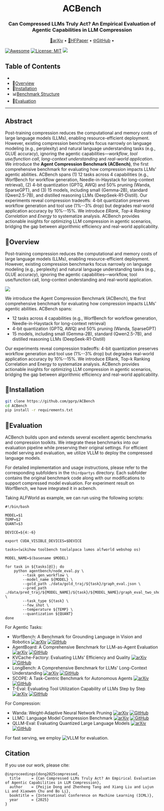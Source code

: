<h1 align="center"> ACBench </h1>
<h3 align="center"> Can Compressed LLMs Truly Act? An Empirical Evaluation of Agentic Capabilities in LLM Compression </h3>

<p align="center">
  <a href="https://arxiv.org/abs/2403.xxxxx">📄arXiv</a> •
  <a href="https://huggingface.co/papers/2403.xxxxx">🤗HFPaper</a> •
  <a href="https://github.com/pprp/ACBench">🌐GitHub</a> •
</p>

[![Awesome](https://awesome.re/badge.svg)](https://github.com/pprp/ACBench) 
[![License: MIT](https://img.shields.io/badge/License-MIT-green.svg)](https://opensource.org/licenses/MIT)
![](https://img.shields.io/github/last-commit/pprp/ACBench?color=green) 

## Table of Contents

- 
- 🌻[Overview](#🌻overview)
- 🔧[Installation](#🔧installation)
- 📊[Benchmark Structure](#📊benchmark-structure)
- 🧪[Evaluation](#🧪evaluation)

---

## Abstract 

Post-training compression reduces the computational and memory costs of large language models (LLMs), enabling resource-efficient deployment. However, existing compression benchmarks focus narrowly on language modeling (e.g., perplexity) and natural language understanding tasks (e.g., GLUE accuracy), ignoring the agentic capabilities—*workflow*, *tool use/function call*, *long-context understanding* and *real-world application*. We introduce the **Agent Compression Benchmark (ACBench)**, the first comprehensive benchmark for evaluating how compression impacts LLMs' agentic abilities. ACBench spans (1) 12 tasks across 4 capabilities (e.g., WorfBench for workflow generation, Needle-in-Haystack for long-context retrieval), (2) 4-bit quantization (GPTQ, AWQ) and 50% pruning (Wanda, SparseGPT), and (3) 15 models, including small (Gemma-2B), standard (Qwen2.5-7B), and distilled reasoning LLMs (DeepSeek-R1-Distill). Our experiments reveal compression tradeoffs: 4-bit quantization preserves workflow generation and tool use (1%--3% drop) but degrades real-world application accuracy by 10%--15%. We introduce *ERank*, *Top-k Ranking Correlation* and *Energy* to systematize analysis. ACBench provides actionable insights for optimizing LLM compression in agentic scenarios, bridging the gap between algorithmic efficiency and real-world applicability.


## 🌻Overview

Post-training compression reduces the computational and memory costs of large language models (LLMs), enabling resource-efficient deployment. However, existing compression benchmarks focus narrowly on language modeling (e.g., perplexity) and natural language understanding tasks (e.g., GLUE accuracy), ignoring the agentic capabilities—workflow, tool use/function call, long-context understanding and real-world application.

![](./misc/main.png)

We introduce the Agent Compression Benchmark (ACBench), the first comprehensive benchmark for evaluating how compression impacts LLMs' agentic abilities. ACBench spans:
- 12 tasks across 4 capabilities (e.g., WorfBench for workflow generation, Needle-in-Haystack for long-context retrieval)
- 4-bit quantization (GPTQ, AWQ) and 50% pruning (Wanda, SparseGPT)
- 15 models, including small (Gemma-2B), standard (Qwen2.5-7B), and distilled reasoning LLMs (DeepSeek-R1-Distill)

Our experiments reveal compression tradeoffs: 4-bit quantization preserves workflow generation and tool use (1%--3% drop) but degrades real-world application accuracy by 10%--15%. We introduce ERank, Top-k Ranking Correlation and Energy to systematize analysis. ACBench provides actionable insights for optimizing LLM compression in agentic scenarios, bridging the gap between algorithmic efficiency and real-world applicability.

## 🔧Installation

```bash
git clone https://github.com/pprp/ACBench
cd ACBench
pip install -r requirements.txt
```
## 🧪Evaluation

ACBench builds upon and extends several excellent agentic benchmarks and compression toolkits. We integrate these benchmarks into our evaluation pipeline while preserving their original settings. For efficient model serving and evaluation, we utilize VLLM to deploy the compressed language models.

For detailed implementation and usage instructions, please refer to the corresponding subfolders in the `thirdpartys` directory. Each subfolder contains the original benchmark code along with our modifications to support compressed model evaluation. For experiment result on WorfBench, we have integrated it in acbench. 

Taking ALFWorld as example, we can run using the following scripts:

```
#!/bin/bash 

MODEL=$1
TEMP=$2
QUANT=$3

DEVICE=${4:-6}

export CUDA_VISIBLE_DEVICES=$DEVICE

tasks=(wikihow toolbench toolalpaca lumos alfworld webshop os)

MODEL_NAME=$(basename $MODEL)

for task in ${tasks[@]}; do
    python agentbench/node_eval.py \
        --task gen_workflow \
        --model_name ${MODEL} \
        --gold_path ./data/gold_traj/${task}/graph_eval.json \
        --pred_path ./data/pred_traj/${MODEL_NAME}/${task}/${MODEL_NAME}/graph_eval_two_shot.json \
        --task_type ${task} \
        --few_shot \
        --temperature ${TEMP} \
        --quantization ${QUANT} 
done
```


For Agentic Tasks:
- WorfBench: A Benchmark for Grounding Language in Vision and Robotics [![arXiv](https://img.shields.io/badge/arXiv-2410.07869-b31b1b.svg)](https://arxiv.org/abs/2410.07869) [![GitHub](https://img.shields.io/github/stars/zjunlp/WorfBench?style=social)](https://github.com/zjunlp/WorfBench)
- AgentBoard: A Comprehensive Benchmark for LLM-as-Agent Evaluation [![arXiv](https://img.shields.io/badge/arXiv-2401.13178-b31b1b.svg)](https://arxiv.org/abs/2401.13178) [![GitHub](https://img.shields.io/github/stars/hkust-nlp/agentboard?style=social)](https://github.com/hkust-nlp/agentboard)
- KVCache-Factory: Evaluating LLMs' Efficiency and Quality [![arXiv](https://img.shields.io/badge/arXiv-2406.02069-b31b1b.svg)](https://arxiv.org/abs/2406.02069) [![GitHub](https://img.shields.io/github/stars/Zefan-Cai/KVCache-Factory?style=social)](https://github.com/Zefan-Cai/KVCache-Factory)
- LongBench: A Comprehensive Benchmark for LLMs' Long-Context Understanding [![arXiv](https://img.shields.io/badge/arXiv-2308.14508-b31b1b.svg)](https://arxiv.org/abs/2308.14508) [![GitHub](https://img.shields.io/github/stars/THUDM/LongBench?style=social)](https://github.com/THUDM/LongBench)
- SCOPE: A Task-Centric Benchmark for Autonomous Agents [![arXiv](https://img.shields.io/badge/arXiv-2412.13649-b31b1b.svg)](https://arxiv.org/pdf/2412.13649) [![GitHub](https://img.shields.io/github/stars/Linking-ai/SCOPE?style=social)](https://github.com/Linking-ai/SCOPE)
- T-Eval: Evaluating Tool Utilization Capability of LLMs Step by Step [![arXiv](https://img.shields.io/badge/arXiv-2312.14033-b31b1b.svg)](https://arxiv.org/abs/2312.14033) [![GitHub](https://img.shields.io/github/stars/open-compass/T-Eval?style=social)](https://github.com/open-compass/T-Eval)

For Compression:
- Wanda: Weight-Adaptive Neural Network Pruning [![arXiv](https://img.shields.io/badge/arXiv-2306.11695-b31b1b.svg)](https://arxiv.org/abs/2306.11695) [![GitHub](https://img.shields.io/github/stars/locuslab/wanda?style=social)](https://github.com/locuslab/wanda)
- LLMC: Language Model Compression Benchmark [![arXiv](https://img.shields.io/badge/arXiv-2405.06001-b31b1b.svg)](https://arxiv.org/abs/2405.06001) [![GitHub](https://img.shields.io/github/stars/ModelTC/llmc?style=social)](https://github.com/ModelTC/llmc)
- QLLM-Eval: Evaluating Quantized Large Language Models [![arXiv](https://img.shields.io/badge/arXiv-2402.18158-b31b1b.svg)](https://arxiv.org/abs/2402.18158) [![GitHub](https://img.shields.io/github/stars/thu-nics/qllm-eval?style=social)](https://github.com/thu-nics/qllm-eval)


For fast serving, we employ ![VLLM](https://github.com/vllm-project/vllm) for evaluation. 

## Citation

If you use our work, please cite:

```
@inproceedings{dong2025compressed,
  title     = {Can Compressed LLMs Truly Act? An Empirical Evaluation of Agentic Capabilities in LLM Compression},
  author    = {Peijie Dong and Zhenheng Tang and Xiang Liu and Lujun Li and Xiaowen Chu and Bo Li},
  booktitle = {International Conference on Machine Learning (ICML)},
  year      = {2025}
}
```
